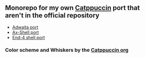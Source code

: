 ## Monorepo for my own [Catppuccin](catppuccin.com) port that aren't in the official repository

- [Adwaita port](./adw/)
- [Ax-Shell port](./ax-shell/)
- [End-4 shell port](./end-4/)

### Color scheme and Whiskers by the [Catppuccin org](catppuccin.com)
